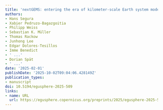 ```yaml
---
title: 'nextGEMS: entering the era of kilometer-scale Earth system modeling'
authors:
- Hans Segura
- Xabier Pedruzo-Bagazgoitia
- Philipp Weiss
- Sebastian K. Müller
- Thomas Rackow
- Junhong Lee
- Edgar Dolores-Tesillos
- Imme Benedict
- ' ...'
- Dorian Spät
- ' ...'
date: '2025-02-01'
publishDate: '2025-10-02T09:04:06.428149Z'
publication_types:
- manuscript
doi: 10.5194/egusphere-2025-509
links:
- name: URL
  url: https://egusphere.copernicus.org/preprints/2025/egusphere-2025-509/
---
```

